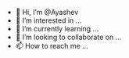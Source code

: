 - 👋 Hi, I’m @Ayashev
- 👀 I’m interested in ...
- 🌱 I’m currently learning ...
- 💞️ I’m looking to collaborate on ...
- 📫 How to reach me ...

<!---
Ayashev/Ayashev is a ✨ special ✨ repository because its `README.md` (this file) appears on your GitHub profile.
You can click the Preview link to take a look at your changes.
--->
